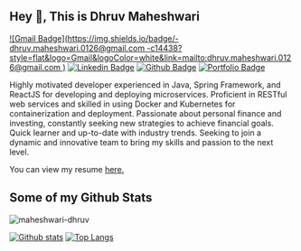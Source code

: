 ## Hey 👋, This is Dhruv Maheshwari
[![Gmail Badge](https://img.shields.io/badge/-dhruv.maheshwari.0126@gmail.com -c14438?style=flat&logo=Gmail&logoColor=white&link=mailto:dhruv.maheshwari.0126@gmail.com )](mailto:dhruv.maheshwari.0126@gmail.com ) 
[![Linkedin Badge](https://img.shields.io/badge/-maheshwari-dhruv-0072b1?style=flat&logo=Linkedin&logoColor=white&link=https://www.linkedin.com/in/maheshwari-dhruv/)](https://www.linkedin.com/in/maheshwari-dhruv/) [![Github Badge](https://img.shields.io/badge/-maheshwari-dhruv-grey?style=flat&logo=github&logoColor=white&link=https://github.com/maheshwari-dhruv/)](https://www.github.com/maheshwari-dhruv/) [![Portfolio Badge](https://img.shields.io/badge/portfolio-web-blue?style=flat&link=dhruv-maheshwari.web.app//)](dhruv-maheshwari.web.app//) <p align='left'>Highly motivated developer experienced in Java, Spring Framework, and ReactJS for developing and deploying microservices. Proficient in RESTful web services and skilled in using Docker and Kubernetes for containerization and deployment. Passionate about personal finance and investing, constantly seeking new strategies to achieve financial goals. Quick learner and up-to-date with industry trends. Seeking to join a dynamic and innovative team to bring my skills and passion to the next level.</p><p align='left'> You can view my resume <a href='https://drive.google.com/file/d/1Ora1veis__yf3VofCAylAZBkMU9Nj0wV/view?usp=drivesdk ' target=_blank><u>here</u>.</a></p>
## Some of my Github Stats
<p align=left> <img src=https://komarev.com/ghpvc/?username=maheshwari-dhruv alt=maheshwari-dhruv /> </p>

[![Github stats](https://github-readme-stats.vercel.app/api?username=maheshwari-dhruv&show_icons=true&theme=dark&include_all_commits=true)](https://github.com/maheshwari-dhruv/github-readme-stats)
[![Top Langs](https://github-readme-stats.vercel.app/api/top-langs/?username=maheshwari-dhruv&layout=compact&theme=dark)](https://github.com/maheshwari-dhruv/github-readme-stats)
